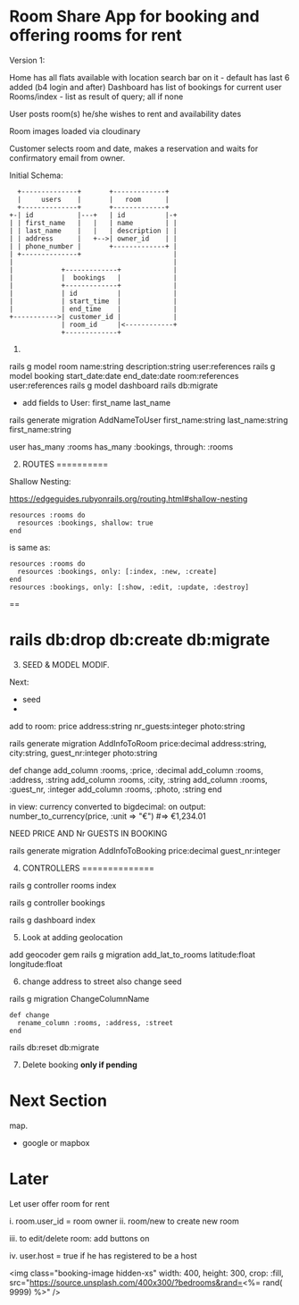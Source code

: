 # Room Share App for booking and offering rooms for rent

Version 1: 

Home has all flats available with location search bar on it - default has last 6 added (b4 login and after)
Dashboard has list of bookings for current user
Rooms/index - list as result of query; all if none




User posts room(s) he/she wishes to rent and availability dates

Room images loaded via cloudinary

Customer selects room and date, makes a reservation and waits for confirmatory email from owner.

Initial Schema:


```
  +--------------+       +-------------+
  |     users    |       |   room      |
  +--------------+       +-------------+
+-| id           |---+   | id          |-+
| | first_name   |   |   | name        | |
| | last_name    |   |   | description | |
| | address      |   +-->| owner_id    | |
| | phone_number |       +-------------+ |
| +--------------+                       |
|                                        |
|            +-------------+             |
|            |  bookings   |             |
|            +-------------+             |
|            | id          |             |
|            | start_time  |             |
|            | end_time    |             |
+----------->| customer_id |             |
             | room_id     |<------------+
             +-------------+

```



1. 
rails g model room name:string description:string user:references
rails g model booking start_date:date end_date:date room:references user:references
rails g model dashboard
rails db:migrate

- add fields to User:
	first_name
	last_name
	
rails generate migration AddNameToUser first_name:string last_name:string first_name:string


user
has_many :rooms
  has_many :bookings, through: :rooms



2. ROUTES
==========

Shallow Nesting:

  https://edgeguides.rubyonrails.org/routing.html#shallow-nesting


    resources :rooms do
      resources :bookings, shallow: true
    end

  is same as:

    resources :rooms do
      resources :bookings, only: [:index, :new, :create]
    end
    resources :bookings, only: [:show, :edit, :update, :destroy]

==

rails db:drop db:create db:migrate
===

3. SEED & MODEL MODIF.

Next:
  - seed
  - 

add to room:
  price
  address:string
  nr_guests:integer
  photo:string

rails generate migration AddInfoToRoom price:decimal address:string, city:string, guest_nr:integer photo:string

  def change
    add_column :rooms, :price, :decimal
    add_column :rooms, :address, :string
    add_column :rooms, :city, :string
    add_column :rooms, :guest_nr, :integer
    add_column :rooms, :photo, :string
  end

in view:
  currency converted to bigdecimal: on output:
    number_to_currency(price, :unit => "€")
    #=> €1,234.01


NEED PRICE AND Nr GUESTS IN BOOKING

  rails generate migration AddInfoToBooking price:decimal guest_nr:integer


4. CONTROLLERS
==============

rails g controller rooms index

rails g controller bookings

rails g dashboard index



5. Look at adding geolocation

  add geocoder gem
  rails g migration add_lat_to_rooms latitude:float longitude:float


6. change address to street
  also change seed

  rails g migration ChangeColumnName

    def change
      rename_column :rooms, :address, :street
    end
  
  rails db:reset db:migrate


7. Delete booking **only if pending**



Next Section
============

map.
  - google or mapbox




Later
======

Let user offer room for rent

i.  room.user_id = room owner
ii. room/new to create new room

iii. to edit/delete room: add buttons on 

iv. user.host = true if he has registered to be a host


  <img class="booking-image hidden-xs" width: 400, height: 300, crop: :fill, src="https://source.unsplash.com/400x300/?bedrooms&rand=<%= rand( 9999) %>" />
<div class="col-sm-6 col-md-8 col-lg-9 col-xl-10"









